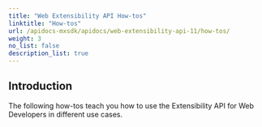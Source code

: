 ```yaml
---
title: "Web Extensibility API How-tos"
linktitle: "How-tos"
url: /apidocs-mxsdk/apidocs/web-extensibility-api-11/how-tos/
weight: 3
no_list: false
description_list: true
---
```


## Introduction

The following how-tos teach you how to use the Extensibility API for Web Developers in different use cases.
